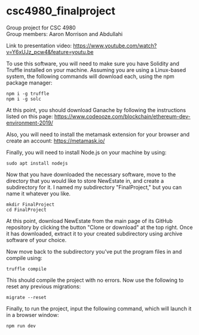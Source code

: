 # csc4980_finalproject
Group project for CSC 4980    
Group members: Aaron Morrison and Abdullahi

Link to presentation video: https://www.youtube.com/watch?v=Y6xUJz_pcw4&feature=youtu.be

To use this software, you will need to make sure you have Solidity and Truffle installed on your machine. Assuming you are using a Linux-based system, the following commands will download each, using the npm package manager:

```
npm i -g truffle
npm i -g solc
```

At this point, you should download Ganache by following the instructions listed on this page: https://www.codeooze.com/blockchain/ethereum-dev-environment-2019/

Also, you will need to install the metamask extension for your browser and create an account: https://metamask.io/

Finally, you will need to install Node.js on your machine by using:

```
sudo apt install nodejs
```

Now that you have downloaded the necessary software, move to the directory that you would like to store NewEstate in, and create a subdirectory for it. I named my subdirectory "FinalProject," but you can name it whatever you like.

```
mkdir FinalProject
cd FinalProject
```

At this point, download NewEstate from the main page of its GitHub repository by clicking the button "Clone or download" at the top right. Once it has downloaded, extract it to your created subdirectory using archive software of your choice.

Now move back to the subdirectory you've put the program files in and compile using:

```
truffle compile
```

This should compile the project with no errors. Now use the following to reset any previous migrations:

```
migrate --reset
```

Finally, to run the project, input the following command, which will launch it in a browser window:

```
npm run dev
```

